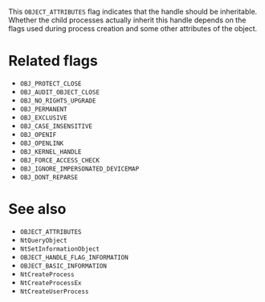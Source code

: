 This `OBJECT_ATTRIBUTES` flag indicates that the handle should be inheritable. Whether the child processes actually inherit this handle depends on the flags used during process creation and some other attributes of the object.

# Related flags
 - `OBJ_PROTECT_CLOSE`
 - `OBJ_AUDIT_OBJECT_CLOSE`
 - `OBJ_NO_RIGHTS_UPGRADE`
 - `OBJ_PERMANENT`
 - `OBJ_EXCLUSIVE`
 - `OBJ_CASE_INSENSITIVE`
 - `OBJ_OPENIF`
 - `OBJ_OPENLINK`
 - `OBJ_KERNEL_HANDLE`
 - `OBJ_FORCE_ACCESS_CHECK`
 - `OBJ_IGNORE_IMPERSONATED_DEVICEMAP`
 - `OBJ_DONT_REPARSE`

# See also
 - `OBJECT_ATTRIBUTES`
 - `NtQueryObject`
 - `NtSetInformationObject`
 - `OBJECT_HANDLE_FLAG_INFORMATION`
 - `OBJECT_BASIC_INFORMATION`
 - `NtCreateProcess`
 - `NtCreateProcessEx`
 - `NtCreateUserProcess`
